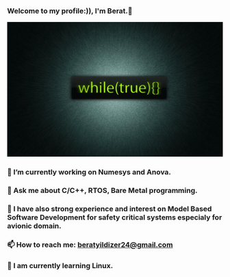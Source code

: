 ### Welcome to my profile:)), I'm Berat.👋
![Design and Development](https://github.com/beratyildizer/beratyildizer/blob/main/zrGK5y.png)
### 🔭 I’m currently working on Numesys and Anova.
### 💬 Ask me about C/C++, RTOS, Bare Metal programming.
### 🌱 I have also strong experience and interest on Model Based Software Development for safety critical systems especialy for avionic domain.
### 📫 How to reach me: beratyildizer24@gmail.com
### 🌱 I am currently learning Linux.



<!--
**beratyildizer/beratyildizer** is a ✨ _special_ ✨ repository because its `README.md` (this file) appears on your GitHub profile.

Here are some ideas to get you started:

- 🔭 I’m currently working on Numesys
- 🌱 I’m currently learning C++
- 💬 Ask me about C and C++
- 📫 How to reach me: beratyildizer24@gmail.com
-->
